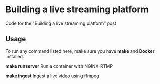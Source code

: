 # Building a live streaming platform

Code for the "Building a live streaming platform" post

## Usage

To run any command listed here, make sure you have **make** and **Docker** installed.

**make runserver** Run a container with NGINX-RTMP

**make ingest** Ingest a live video using ffmpeg